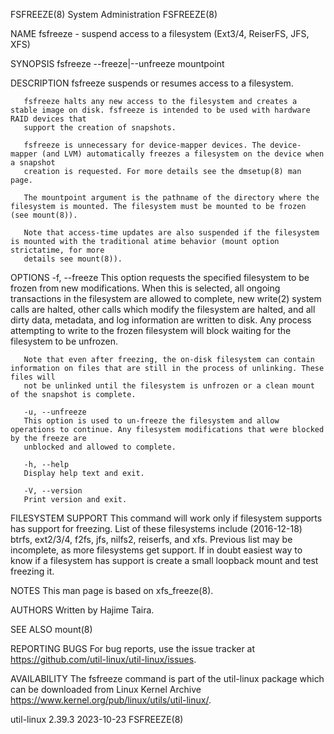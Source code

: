 FSFREEZE(8)							     System Administration							   FSFREEZE(8)

NAME
       fsfreeze - suspend access to a filesystem (Ext3/4, ReiserFS, JFS, XFS)

SYNOPSIS
       fsfreeze --freeze|--unfreeze mountpoint

DESCRIPTION
       fsfreeze suspends or resumes access to a filesystem.

       fsfreeze halts any new access to the filesystem and creates a stable image on disk. fsfreeze is intended to be used with hardware RAID devices that
       support the creation of snapshots.

       fsfreeze is unnecessary for device-mapper devices. The device-mapper (and LVM) automatically freezes a filesystem on the device when a snapshot
       creation is requested. For more details see the dmsetup(8) man page.

       The mountpoint argument is the pathname of the directory where the filesystem is mounted. The filesystem must be mounted to be frozen (see mount(8)).

       Note that access-time updates are also suspended if the filesystem is mounted with the traditional atime behavior (mount option strictatime, for more
       details see mount(8)).

OPTIONS
       -f, --freeze
	   This option requests the specified filesystem to be frozen from new modifications. When this is selected, all ongoing transactions in the
	   filesystem are allowed to complete, new write(2) system calls are halted, other calls which modify the filesystem are halted, and all dirty data,
	   metadata, and log information are written to disk. Any process attempting to write to the frozen filesystem will block waiting for the filesystem
	   to be unfrozen.

	   Note that even after freezing, the on-disk filesystem can contain information on files that are still in the process of unlinking. These files will
	   not be unlinked until the filesystem is unfrozen or a clean mount of the snapshot is complete.

       -u, --unfreeze
	   This option is used to un-freeze the filesystem and allow operations to continue. Any filesystem modifications that were blocked by the freeze are
	   unblocked and allowed to complete.

       -h, --help
	   Display help text and exit.

       -V, --version
	   Print version and exit.

FILESYSTEM SUPPORT
       This command will work only if filesystem supports has support for freezing. List of these filesystems include (2016-12-18) btrfs, ext2/3/4, f2fs, jfs,
       nilfs2, reiserfs, and xfs. Previous list may be incomplete, as more filesystems get support. If in doubt easiest way to know if a filesystem has
       support is create a small loopback mount and test freezing it.

NOTES
       This man page is based on xfs_freeze(8).

AUTHORS
       Written by Hajime Taira.

SEE ALSO
       mount(8)

REPORTING BUGS
       For bug reports, use the issue tracker at https://github.com/util-linux/util-linux/issues.

AVAILABILITY
       The fsfreeze command is part of the util-linux package which can be downloaded from Linux Kernel Archive
       <https://www.kernel.org/pub/linux/utils/util-linux/>.

util-linux 2.39.3							  2023-10-23								   FSFREEZE(8)
